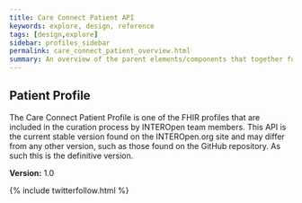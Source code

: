 ```yaml
---
title: Care Connect Patient API
keywords: explore, design, reference
tags: [design,explore]
sidebar: profiles_sidebar
permalink: care_connect_patient_overview.html
summary: An overview of the parent elements/components that together form the Care Connect Patient API.
---
```


## Patient Profile ##

The Care Connect Patient Profile is one of the FHIR profiles that are included in the curation process by INTEROpen team members. This API is the current stable version found on the INTEROpen.org site and may differ from any other version, such as those found on the GitHub repository. As such this is the definitive version.   

**Version:** 1.0



{% include twitterfollow.html %}
